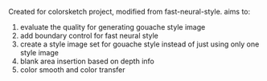 Created for colorsketch project, modified from fast-neural-style.
aims to:
1) evaluate the quality for generating gouache style image
2) add boundary control for fast neural style
3) create a style image set for gouache style instead of just using only one style image
4) blank area insertion based on depth info
5) color smooth and color transfer
